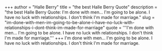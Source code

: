 +++
author = "Halle Berry"
title = "the best Halle Berry Quote"
description = "the best Halle Berry Quote: I'm done with men... I'm going to be alone. I have no luck with relationships. I don't think I'm made for marriage."
slug = "im-done-with-men-im-going-to-be-alone-i-have-no-luck-with-relationships-i-dont-think-im-made-for-marriage"
quote = '''I'm done with men... I'm going to be alone. I have no luck with relationships. I don't think I'm made for marriage.'''
+++
I'm done with men... I'm going to be alone. I have no luck with relationships. I don't think I'm made for marriage.
